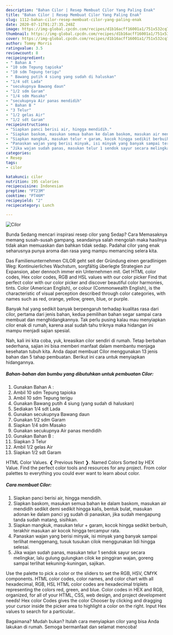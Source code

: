```yaml
---
description: "Bahan Cilor | Resep Membuat Cilor Yang Paling Enak"
title: "Bahan Cilor | Resep Membuat Cilor Yang Paling Enak"
slug: 1112-bahan-cilor-resep-membuat-cilor-yang-paling-enak
date: 2020-07-11T01:27:35.248Z
image: https://img-global.cpcdn.com/recipes/d1b16acff16001a1/751x532cq70/cilor-foto-resep-utama.jpg
thumbnail: https://img-global.cpcdn.com/recipes/d1b16acff16001a1/751x532cq70/cilor-foto-resep-utama.jpg
cover: https://img-global.cpcdn.com/recipes/d1b16acff16001a1/751x532cq70/cilor-foto-resep-utama.jpg
author: Tommy Morris
ratingvalue: 3.5
reviewcount: 8
recipeingredient:
- " Bahan A "
- "10 sdm Tepung tapioka"
- "10 sdm Tepung terigu"
- " Bawang putih 4 siung yang sudah di haluskan"
- "1/4 sdt Lada"
- "secukupnya Bawang daun"
- "1/2 sdm Garam"
- "1/4 sdm Masako"
- "secukupnya Air panas mendidih"
- " Bahan B "
- "3 Telur"
- "1/2 gelas Air"
- "1/2 sdt Garam"
recipeinstructions:
- "Siapkan panci berisi air, hingga mendidih."
- "Siapkan baskom, masukan semua bahan ke dalam baskom, masukan air mendidih sedikit demi sedikit hingga kalis, bentuk bulat, masukan adonan ke dalam panci yg sudah di panaskan, jika sudah mengapung tanda sudah matang, sisihkan."
- "Siapkan mangkuk, masukan telur + garam, kocok hingga sedikit berbuih, terakhir masukan air kocok hingga tercampur rata."
- "Panaskan wajan yang berisi minyak, isi minyak yang banyak sampai terlihat menggenang, tusuk tusukan cilok menggunakan lidi hingga selesai."
- "Jika wajan sudah panas, masukan telur 1 sendok sayur secara melingkar, lalu gulung gulungkan cilok ke pinggiran wajan, goreng sampai terlihat kekuning-kuningan, sajikan."
categories:
- Resep
tags:
- cilor

katakunci: cilor 
nutrition: 195 calories
recipecuisine: Indonesian
preptime: "PT23M"
cooktime: "PT46M"
recipeyield: "2"
recipecategory: Lunch

---
```



![Cilor](https://img-global.cpcdn.com/recipes/d1b16acff16001a1/751x532cq70/cilor-foto-resep-utama.jpg)

Bunda Sedang mencari inspirasi resep cilor yang Sedap? Cara Memasaknya memang susah-susah gampang. seandainya salah mengolah maka hasilnya tidak akan memuaskan dan bahkan tidak sedap. Padahal cilor yang enak seharusnya punya aroma dan rasa yang mampu memancing selera kita.

Das Familienunternehmen CILOR geht seit der Gründung einen geradlinigen Weg: Kontinuierliches Wachstum, sorgfältig überlegte Strategien zur Expansion, aber dennoch immer ein Unternehmen mit. Get HTML color codes, Hex color codes, RGB and HSL values with our color picker Find that perfect color with our color picker and discover beautiful color harmonies, tints. Color (American English), or colour (Commonwealth English), is the characteristic of visual perception described through color categories, with names such as red, orange, yellow, green, blue, or purple.

Banyak hal yang sedikit banyak berpengaruh terhadap kualitas rasa dari cilor, pertama dari jenis bahan, kedua pemilihan bahan segar sampai cara membuat dan menghidangkannya. Tak perlu pusing kalau mau menyiapkan cilor enak di rumah, karena asal sudah tahu triknya maka hidangan ini mampu menjadi sajian spesial.


Nah, kali ini kita coba, yuk, kreasikan cilor sendiri di rumah. Tetap berbahan sederhana, sajian ini bisa memberi manfaat dalam membantu menjaga kesehatan tubuh kita. Anda dapat membuat Cilor menggunakan 13 jenis bahan dan 5 tahap pembuatan. Berikut ini cara untuk menyiapkan hidangannya.

<!--inarticleads1-->

##### Bahan-bahan dan bumbu yang dibutuhkan untuk pembuatan Cilor:

1. Gunakan  Bahan A :
1. Ambil 10 sdm Tepung tapioka
1. Ambil 10 sdm Tepung terigu
1. Gunakan  Bawang putih 4 siung (yang sudah di haluskan)
1. Sediakan 1/4 sdt Lada
1. Gunakan secukupnya Bawang daun
1. Gunakan 1/2 sdm Garam
1. Siapkan 1/4 sdm Masako
1. Gunakan secukupnya Air panas mendidih
1. Gunakan  Bahan B :
1. Siapkan 3 Telur
1. Ambil 1/2 gelas Air
1. Siapkan 1/2 sdt Garam


HTML Color Values. ❮ Previous Next ❯. Named Colors Sorted by HEX Value. Find the perfect color tools and resources for any project. From color palettes to everything you could ever want to learn about color. 

<!--inarticleads2-->

##### Cara membuat Cilor:

1. Siapkan panci berisi air, hingga mendidih.
1. Siapkan baskom, masukan semua bahan ke dalam baskom, masukan air mendidih sedikit demi sedikit hingga kalis, bentuk bulat, masukan adonan ke dalam panci yg sudah di panaskan, jika sudah mengapung tanda sudah matang, sisihkan.
1. Siapkan mangkuk, masukan telur + garam, kocok hingga sedikit berbuih, terakhir masukan air kocok hingga tercampur rata.
1. Panaskan wajan yang berisi minyak, isi minyak yang banyak sampai terlihat menggenang, tusuk tusukan cilok menggunakan lidi hingga selesai.
1. Jika wajan sudah panas, masukan telur 1 sendok sayur secara melingkar, lalu gulung gulungkan cilok ke pinggiran wajan, goreng sampai terlihat kekuning-kuningan, sajikan.


Use the palette to pick a color or the sliders to set the RGB, HSV, CMYK components. HTML color codes, color names, and color chart with all hexadecimal, RGB, HSL HTML color codes are hexadecimal triplets representing the colors red, green, and blue. Color codes in HEX and RGB, organized, for all of your HTML, CSS, web design, and project development needs! Hex color Codes gives the color Chooser by clicking and dragging your cursor inside the picker area to highlight a color on the right. Input Hex values to search for a particular.. 

Bagaimana? Mudah bukan? Itulah cara menyiapkan cilor yang bisa Anda lakukan di rumah. Semoga bermanfaat dan selamat mencoba!
